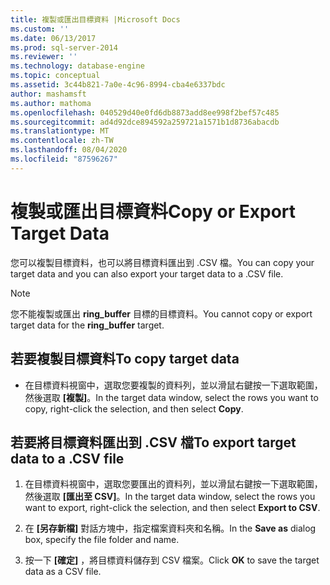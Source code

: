 ```yaml
---
title: 複製或匯出目標資料 |Microsoft Docs
ms.custom: ''
ms.date: 06/13/2017
ms.prod: sql-server-2014
ms.reviewer: ''
ms.technology: database-engine
ms.topic: conceptual
ms.assetid: 3c44b821-7a0e-4c96-8994-cba4e6337bdc
author: mashamsft
ms.author: mathoma
ms.openlocfilehash: 040529d40e0fd6db8873add8ee998f2bef57c485
ms.sourcegitcommit: ad4d92dce894592a259721a1571b1d8736abacdb
ms.translationtype: MT
ms.contentlocale: zh-TW
ms.lasthandoff: 08/04/2020
ms.locfileid: "87596267"
---
```

# <a name="copy-or-export-target-data"></a><span data-ttu-id="daa54-102">複製或匯出目標資料</span><span class="sxs-lookup"><span data-stu-id="daa54-102">Copy or Export Target Data</span></span>
  <span data-ttu-id="daa54-103">您可以複製目標資料，也可以將目標資料匯出到 .CSV 檔。</span><span class="sxs-lookup"><span data-stu-id="daa54-103">You can copy your target data and you can also export your target data to a .CSV file.</span></span>  
  
> [!NOTE]  
>  <span data-ttu-id="daa54-104">您不能複製或匯出 **ring_buffer** 目標的目標資料。</span><span class="sxs-lookup"><span data-stu-id="daa54-104">You cannot copy or export target data for the **ring_buffer** target.</span></span>  
  
## <a name="to-copy-target-data"></a><span data-ttu-id="daa54-105">若要複製目標資料</span><span class="sxs-lookup"><span data-stu-id="daa54-105">To copy target data</span></span>  
  
-   <span data-ttu-id="daa54-106">在目標資料視窗中，選取您要複製的資料列，並以滑鼠右鍵按一下選取範圍，然後選取 **[複製]**。</span><span class="sxs-lookup"><span data-stu-id="daa54-106">In the target data window, select the rows you want to copy, right-click the selection, and then select **Copy**.</span></span>  
  
## <a name="to-export-target-data-to-a-csv-file"></a><span data-ttu-id="daa54-107">若要將目標資料匯出到 .CSV 檔</span><span class="sxs-lookup"><span data-stu-id="daa54-107">To export target data to a .CSV file</span></span>  
  
1.  <span data-ttu-id="daa54-108">在目標資料視窗中，選取您要匯出的資料列，並以滑鼠右鍵按一下選取範圍，然後選取 **[匯出至 CSV]**。</span><span class="sxs-lookup"><span data-stu-id="daa54-108">In the target data window, select the rows you want to export, right-click the selection, and then select **Export to CSV**.</span></span>  
  
2.  <span data-ttu-id="daa54-109">在 **[另存新檔]** 對話方塊中，指定檔案資料夾和名稱。</span><span class="sxs-lookup"><span data-stu-id="daa54-109">In the **Save as** dialog box, specify the file folder and name.</span></span>  
  
3.  <span data-ttu-id="daa54-110">按一下 **[確定]** ，將目標資料儲存到 CSV 檔案。</span><span class="sxs-lookup"><span data-stu-id="daa54-110">Click **OK** to save the target data as a CSV file.</span></span>  
  
  
